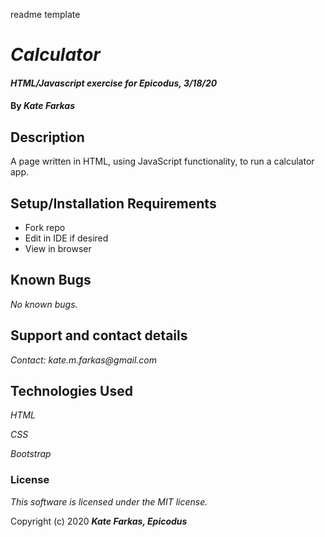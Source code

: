 readme template

# _Calculator_

#### _HTML/Javascript exercise for Epicodus, 3/18/20_

#### By _**Kate Farkas**_

## Description

A page written in HTML, using JavaScript functionality, to run a calculator app.

## Setup/Installation Requirements

* Fork repo
* Edit in IDE if desired
* View in browser

## Known Bugs

_No known bugs._

## Support and contact details

_Contact: kate.m.farkas@gmail.com_

## Technologies Used

_HTML_

_CSS_

_Bootstrap_

### License

*This software is licensed under the MIT license.*

Copyright (c) 2020 **_Kate Farkas, Epicodus_**
